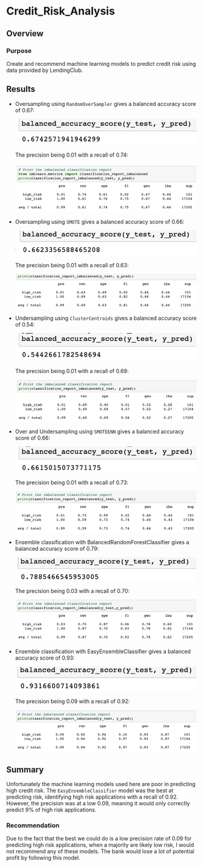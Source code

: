 # Credit_Risk_Analysis

## Overview

### Purpose

Create and recommend machine learning models to predict credit risk using data provided by LendingClub.

## Results

- Oversampling using `RandomOverSampler` gives a balanced accuracy score of 0.67:

  <img src="https://github.com/brown-rox20/Credit_Risk_Analysis/blob/main/assets/images/01_RandomOverSampler.png">

  The precision being 0.01 with a recall of 0.74:

  <img src="https://github.com/brown-rox20/Credit_Risk_Analysis/blob/main/assets/images/02_precision_and_recall.png">

- Oversampling using `SMOTE` gives a balanced accuracy score of 0.66:

  <img src="https://github.com/brown-rox20/Credit_Risk_Analysis/blob/main/assets/images/03_smote.png">

  The precision being 0.01 with a recall of 0.63:

  <img src="https://github.com/brown-rox20/Credit_Risk_Analysis/blob/main/assets/images/04_precision_and_recall.png">

- Undersampling using `ClusterCentroids` gives a balanced accuracy score of 0.54:

  <img src="https://github.com/brown-rox20/Credit_Risk_Analysis/blob/main/assets/images/05_ClusterCentroids.png">

  The precision being 0.01 with a recall of 0.69:

  <img src="https://github.com/brown-rox20/Credit_Risk_Analysis/blob/main/assets/images/06_precision_and_recall.png">

- Over and Undersampling using `SMOTEENN` gives a balanced accuracy score of 0.66:

  <img src="https://github.com/brown-rox20/Credit_Risk_Analysis/blob/main/assets/images/07_SMOTEENN.png">

  The precision being 0.01 with a recall of 0.73:

  <img src="https://github.com/brown-rox20/Credit_Risk_Analysis/blob/main/assets/images/08_precision_and_recall.png">

- Ensemble classification with BalancedRandomForestClassifier gives a balanced accuracy score of 0.79:

  <img src="https://github.com/brown-rox20/Credit_Risk_Analysis/blob/main/assets/images/09_BalancedRandomForestClassifier.png">

  The precision being 0.03 with a recall of 0.70:

  <img src="https://github.com/brown-rox20/Credit_Risk_Analysis/blob/main/assets/images/10_precision_and_recall.png">

- Ensemble classification with EasyEnsembleClassifier gives a balanced accuracy score of 0.93:

  <img src="https://github.com/brown-rox20/Credit_Risk_Analysis/blob/main/assets/images/11_EasyEnsembleClassifier.png">

  The precision being 0.09 with a recall of 0.92:

  <img src="https://github.com/brown-rox20/Credit_Risk_Analysis/blob/main/assets/images/12_precision_and_recall.png">

## Summary

Unfortunately the machine learning models used here are poor in predicting high credit risk. The `EasyEnsembleClassifier` model was the best at predicting risk, identifying high risk applications with a recall of 0.92. However, the precision was at a low 0.09, meaning it would only correctly predict 9% of high risk applications.

### Recommendation

Due to the fact that the best we could do is a low precision rate of 0.09 for predicting high risk applications, when a majority are likely low risk, I would not recommend any of these models. The bank would lose a lot of potential profit by following this model.
